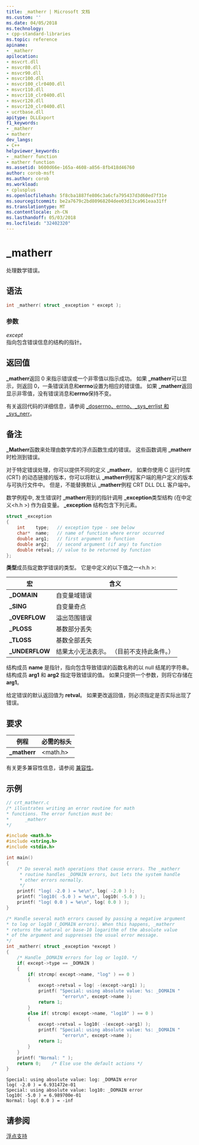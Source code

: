```yaml
---
title: _matherr | Microsoft 文档
ms.custom: ''
ms.date: 04/05/2018
ms.technology:
- cpp-standard-libraries
ms.topic: reference
apiname:
- _matherr
apilocation:
- msvcrt.dll
- msvcr80.dll
- msvcr90.dll
- msvcr100.dll
- msvcr100_clr0400.dll
- msvcr110.dll
- msvcr110_clr0400.dll
- msvcr120.dll
- msvcr120_clr0400.dll
- ucrtbase.dll
apitype: DLLExport
f1_keywords:
- _matherr
- matherr
dev_langs:
- C++
helpviewer_keywords:
- _matherr function
- matherr function
ms.assetid: b600d66e-165a-4608-a856-8fb418d46760
author: corob-msft
ms.author: corob
ms.workload:
- cplusplus
ms.openlocfilehash: 5f8cba1887fe806c3a6cfa795437d3d60ed7f31e
ms.sourcegitcommit: be2a7679c2bd80968204dee03d13ca961eaa31ff
ms.translationtype: MT
ms.contentlocale: zh-CN
ms.lasthandoff: 05/03/2018
ms.locfileid: "32402320"
---
```

# <a name="matherr"></a>_matherr

处理数学错误。

## <a name="syntax"></a>语法

```C
int _matherr( struct _exception * except );
```

### <a name="parameters"></a>参数

*except*<br/>
指向包含错误信息的结构的指针。

## <a name="return-value"></a>返回值

**_matherr**返回 0 来指示错误或一个非零值以指示成功。 如果 **_matherr**可以显示，则返回 0，一条错误消息和**errno**设置为相应的错误值。 如果 **_matherr**返回显示非零值，没有错误消息和**errno**保持不变。

有关返回代码的详细信息，请参阅 [_doserrno、errno、_sys_errlist 和 _sys_nerr](../../c-runtime-library/errno-doserrno-sys-errlist-and-sys-nerr.md)。

## <a name="remarks"></a>备注

**_Matherr**函数来处理由数学库的浮点函数生成的错误。 这些函数调用 **_matherr**时检测到错误。

对于特定错误处理，你可以提供不同的定义 **_matherr**。 如果你使用 C 运行时库 (CRT) 的动态链接的版本，你可以将默认 **_matherr**例程客户端的用户定义的版本与可执行文件中。 但是，不能替换默认 **_matherr**例程 CRT DLL DLL 客户端中。

数学例程中, 发生错误时 **_matherr**用到的指针调用 **_exception**类型结构 (在中定义\<h.h >) 作为自变量。 **_exception** 结构包含下列元素。

```C
struct _exception
{
    int    type;   // exception type - see below
    char*  name;   // name of function where error occurred
    double arg1;   // first argument to function
    double arg2;   // second argument (if any) to function
    double retval; // value to be returned by function
};
```

**类型**成员指定数学错误的类型。 它是中定义的以下值之一\<h.h >:

|宏|含义|
|-|-|
**_DOMAIN**|自变量域错误
**_SING**|自变量奇点
**_OVERFLOW**|溢出范围错误
**_PLOSS**|基数部分丢失
**_TLOSS**|基数全部丢失
**_UNDERFLOW**|结果太小无法表示。 （目前不支持此条件。）

结构成员 **name** 是指针，指向包含导致错误的函数名称的以 null 结尾的字符串。 结构成员 **arg1** 和 **arg2** 指定导致错误的值。 如果只提供一个参数，则将它存储在**arg1**。

给定错误的默认返回值为 **retval**。 如果更改返回值，则必须指定是否实际出现了错误。

## <a name="requirements"></a>要求

|例程|必需的标头|
|-------------|---------------------|
|**_matherr**|\<math.h>|

有关更多兼容性信息，请参阅 [兼容性](../../c-runtime-library/compatibility.md)。

## <a name="example"></a>示例

```C
// crt_matherr.c
/* illustrates writing an error routine for math
* functions. The error function must be:
*      _matherr
*/

#include <math.h>
#include <string.h>
#include <stdio.h>

int main()
{
    /* Do several math operations that cause errors. The _matherr
     * routine handles _DOMAIN errors, but lets the system handle
     * other errors normally.
     */
    printf( "log( -2.0 ) = %e\n", log( -2.0 ) );
    printf( "log10( -5.0 ) = %e\n", log10( -5.0 ) );
    printf( "log( 0.0 ) = %e\n", log( 0.0 ) );
}

/* Handle several math errors caused by passing a negative argument
* to log or log10 (_DOMAIN errors). When this happens, _matherr
* returns the natural or base-10 logarithm of the absolute value
* of the argument and suppresses the usual error message.
*/
int _matherr( struct _exception *except )
{
    /* Handle _DOMAIN errors for log or log10. */
    if( except->type == _DOMAIN )
    {
        if( strcmp( except->name, "log" ) == 0 )
        {
            except->retval = log( -(except->arg1) );
            printf( "Special: using absolute value: %s: _DOMAIN "
                     "error\n", except->name );
            return 1;
        }
        else if( strcmp( except->name, "log10" ) == 0 )
        {
            except->retval = log10( -(except->arg1) );
            printf( "Special: using absolute value: %s: _DOMAIN "
                     "error\n", except->name );
            return 1;
        }
    }
    printf( "Normal: " );
    return 0;    /* Else use the default actions */
}
```

```Output
Special: using absolute value: log: _DOMAIN error
log( -2.0 ) = 6.931472e-01
Special: using absolute value: log10: _DOMAIN error
log10( -5.0 ) = 6.989700e-01
Normal: log( 0.0 ) = -inf
```

## <a name="see-also"></a>请参阅

[浮点支持](../../c-runtime-library/floating-point-support.md)<br/>
